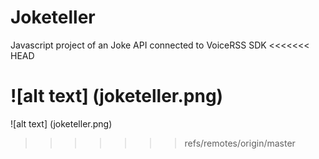 # Joketeller
Javascript project of an Joke API connected to VoiceRSS SDK
<<<<<<< HEAD


![alt text] (joketeller.png)
=======
![alt text] (joketeller.png)
>>>>>>> refs/remotes/origin/master
